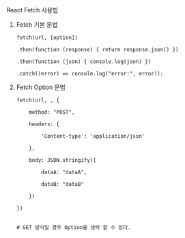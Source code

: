 React Fetch 사용법

1. Fetch 기본 문법

    ```
    fetch(url, [option])

    .then(function (response) { return response.json() })

    .then(function (json) { console.log(json) })

    .catch((error) => console.log("error:", error));
    ```

2. Fetch Option 문법

    ```
    fetch(url, , {

        method: "POST",

        headers: {

            'Content-type': 'application/json'

        },

        body: JSON.stringify({

            dataA: "dataA",

            dataB: "dataB"

        })

    })


    # GET 방식일 경우 Option을 생략 할 수 있다.
    ```